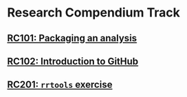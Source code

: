 # Research Compendium Track

## [RC101: Packaging an analysis](RC101.md)

## [RC102: Introduction to GitHub](RC102.md)

## [RC201: `rrtools` exercise](RC201.md)
